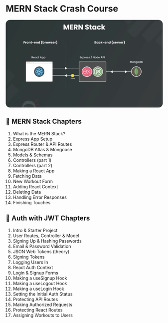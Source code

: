 # MERN Stack Crash Course

<img src="./images/overview.png" alt="MERN Overview">

## 📖 MERN Stack Chapters

1. What is the MERN Stack?
1. Express App Setup
1. Express Router & API Routes
1. MongoDB Atlas & Mongoose
1. Models & Schemas
1. Controllers (part 1)
1. Controllers (part 2)
1. Making a React App
1. Fetching Data
1. New Workout Form
1. Adding React Context
1. Deleting Data
1. Handling Error Responses
1. Finishing Touches

## 📖 Auth with JWT Chapters

1. Intro & Starter Project
1. User Routes, Controller & Model
1. Signing Up & Hashing Passwords
1. Email & Password Validation
1. JSON Web Tokens (theory)
1. Signing Tokens
1. Logging Users In
1. React Auth Context
1. Login & Signup Forms
1. Making a useSignup Hook
1. Making a useLogout Hook
1. Making a useLogin Hook
1. Setting the Initial Auth Status
1. Protecting API Routes
1. Making Authorized Requests
1. Protecting React Routes
1. Assigning Workouts to Users
